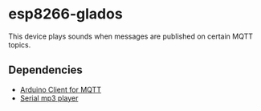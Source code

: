 # esp8266-glados

This device plays sounds when messages are published on certain MQTT topics.

## Dependencies

- [Arduino Client for MQTT](https://pubsubclient.knolleary.net)
- [Serial mp3 player](https://github.com/salvadorrueda/SerialMP3Player)

